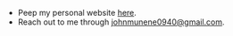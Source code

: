 
- Peep my personal website [here](https://munene-portfolio.web.app/).
- Reach out to me through johnmunene0940@gmail.com.

 
 
 
 
 
 
 
 
 



  

